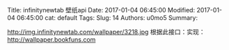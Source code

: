 Title: infinitynewtab 壁纸api
Date: 2017-01-04 06:45:00
Modified: 2017-01-04 06:45:00
cat: default
Tags: 
Slug: 14
Authors: u0mo5 
Summary: 

<a href="http://img.infinitynewtab.com/wallpaper/3218.jpg" _src="http://img.infinitynewtab.com/wallpaper/3218.jpg">http://img.infinitynewtab.com/wallpaper/3218.jpg</a>         根据此接口：实现：<a href="http://wallpaper.bookfuns.com" target="_self">http://wallpaper.bookfuns.com</a>
